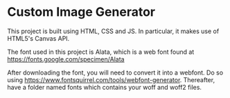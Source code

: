 # Custom Image Generator
This project is built using HTML, CSS and JS. In particular, it makes use of HTML5's Canvas API. 

The font used in this project is Alata, which is a web font found at https://fonts.google.com/specimen/Alata

After downloading the font, you will need to convert it into a webfont. Do so using https://www.fontsquirrel.com/tools/webfont-generator. Thereafter, have a folder named fonts which contains your woff and woff2 files. 
